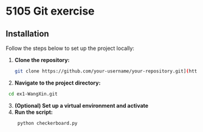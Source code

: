 # 5105 Git exercise

## Installation

Follow the steps below to set up the project locally:

1. **Clone the repository:**

   ```bash
   git clone https://github.com/your-username/your-repository.git](https://github.com/kianakianaa/ex1-WangXin.git)
   ```
2. **Navigate to the project directory:**
  
  ```bash
   cd ex1-WangXin.git
```
3. **(Optional) Set up a virtual environment and activate**
4. **Run the script:**
   ```bash
    python checkerboard.py
   ```


